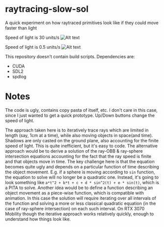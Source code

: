 # raytracing-slow-sol
A quick experiment on how raytraced primitives look like if they could move faster than light 

Speed of light is 30 units/s
![Alt text](images/normal.gif?raw=true "C=30")

Speed of light is 0.5 units/s
![Alt text](images/slow.gif?raw=true "C=0.5")

This repository doesn't contain build scripts.
Dependencies are:

- CUDA
- SDL2
- spdlog

# Notes

The code is ugly, contains copy pasta of itself, etc. I don't care in this case, since I just wanted to get a quick prototype.
Up/Down buttons change the speed of light.

The approach taken here is to iteratively trace rays which are limited in length (say, 1cm at a time), while also moving objects in space(and time). Shadows are only casted on the ground plane, also accounting for the finite speed of light. This is quite inefficient, but it's easy to code. The alternative approach would be to derive a solution of the ray-OBB & ray-sphere intersection equations accounting for the fact that the ray speed is finite and that objects move in time. The key challenge here is that the equation becomes quite ugly and depends on a particular function of time describing the object movement. E.g. if a sphere is moving according to `sin` function, the equation to solve will no longer be a quadratic one. Instead, it's going to look something like `a*t^2 + b*t + c + d * sin^2(t) + e * sin(t)`, which is a PITA to solve. Another idea would be to define a function describing an object movement as a piece-wise function, which is compatible with animation. In this case the solution will require iterating over all intervals of the function and solving a more or less classical quadratic equation (in the case of ray-sphere intersection) on each such interval.
On RTX 3070 Mobility though the iterative approach works relatively quickly, enough to understand how things look like.
